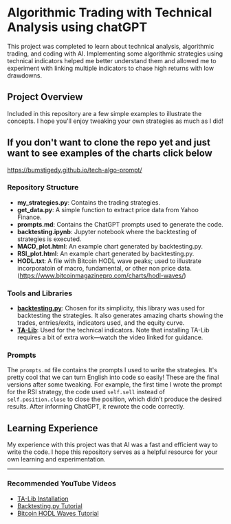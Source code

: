 # Algorithmic Trading with Technical Analysis using chatGPT

This project was completed to learn about technical analysis, algorithmic trading, and coding with AI. Implementing some algorithmic strategies using technical indicators helped me better understand them and allowed me to experiment with linking multiple indicators to chase high returns with low drawdowns.

## Project Overview

Included in this repository are a few simple examples to illustrate the concepts. I hope you'll enjoy tweaking your own strategies as much as I did!

## If you don't want to clone the repo yet and just want to see examples of the charts click below
https://bumstigedy.github.io/tech-algo-prompt/


### Repository Structure

- **my_strategies.py**: Contains the trading strategies.
- **get_data.py**: A simple function to extract price data from Yahoo Finance.
- **prompts.md**: Contains the ChatGPT prompts used to generate the code.
- **backtesting.ipynb**: Jupyter notebook where the backtesting of strategies is executed.
- **MACD_plot.html**: An example chart generated by backtesting.py.
- **RSI_plot.html**: An example chart generated by backtesting.py.
- **HODL.txt**: A file with Bitcoin HODL wave peaks; used to illustrate incorporatoin of macro, fundamental, or other non price data. (https://www.bitcoinmagazinepro.com/charts/hodl-waves/)

### Tools and Libraries

- **[backtesting.py](https://www.youtube.com/watch?v=e4ytbIm2Xg0&list=PLnSVMZC68_e48lA4aRYL1yHYZ9nEq9AiH)**: Chosen for its simplicity, this library was used for backtesting the strategies.  It also generates amazing charts showing the trades, entries/exits, indicators used, and the equity curve.  
- **[TA-Lib](https://www.youtube.com/watch?v=hZIZMMcTQ8c)**: Used for the technical indicators. Note that installing TA-Lib requires a bit of extra work—watch the video linked for guidance.

### Prompts

The `prompts.md` file contains the prompts I used to write the strategies. It's pretty cool that we can turn English into code so easily! These are the final versions after some tweaking. For example, the first time I wrote the prompt for the RSI strategy, the code used `self.sell` instead of `self.position.close` to close the position, which didn’t produce the desired results. After informing ChatGPT, it rewrote the code correctly.

## Learning Experience

My experience with this project was that AI was a fast and efficient way to write the code. I hope this repository serves as a helpful resource for your own learning and experimentation.

---

### Recommended YouTube Videos

- [TA-Lib Installation](https://www.youtube.com/watch?v=hZIZMMcTQ8c)
- [Backtesting.py Tutorial](https://www.youtube.com/watch?v=e4ytbIm2Xg0&list=PLnSVMZC68_e48lA4aRYL1yHYZ9nEq9AiH)
- [Bitcoin HODL Waves Tutorial](https://www.youtube.com/watch?v=J1AzesoyaGM)
